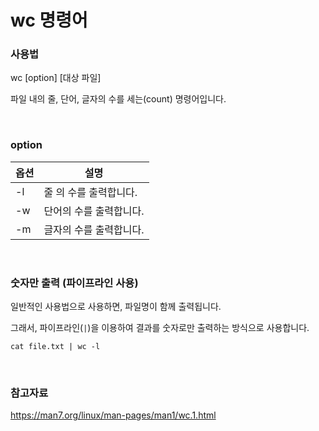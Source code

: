 # wc 명령어

### 사용법

wc [option] [대상 파일]

파일 내의 줄, 단어, 글자의 수를 세는(count) 명령어입니다.

<br>

### option

| 옵션 | 설명                    |
| ---- | ----------------------- |
| -l   | 줄 의 수를 출력합니다.  |
| -w   | 단어의 수를 출력합니다. |
| -m   | 글자의 수를 출력합니다. |

<br>

### 숫자만 출력 (파이프라인 사용)

일반적인 사용법으로 사용하면, 파일명이 함께 출력됩니다.

그래서, 파이프라인(`|`)을 이용하여 결과를 숫자로만 출력하는 방식으로 사용합니다.

```shell
cat file.txt | wc -l
```

<br>

### 참고자료

https://man7.org/linux/man-pages/man1/wc.1.html